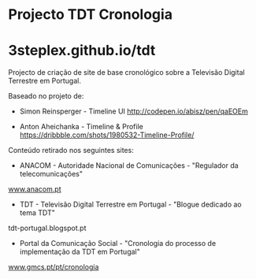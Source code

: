 # Projecto TDT Cronologia 
# 3steplex.github.io/tdt

Projecto de criação de site de base cronológico sobre a Televisão Digital Terrestre em Portugal.

Baseado no projeto de: 

- Simon Reinsperger - Timeline UI
http://codepen.io/abisz/pen/qaEOEm


- Anton Aheichanka - Timeline & Profile 
https://dribbble.com/shots/1980532-Timeline-Profile/


Conteúdo retirado nos seguintes sites:

- ANACOM - Autoridade Nacional de Comunicações - "Regulador da telecomunicações"

www.anacom.pt

- TDT - Televisão Digital Terrestre em Portugal - "Blogue dedicado ao tema TDT"

tdt-portugal.blogspot.pt
 
- Portal da Comunicação Social - "Cronologia do processo de implementação da TDT em Portugal"

www.gmcs.pt/pt/cronologia


